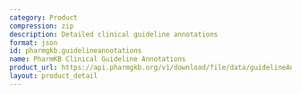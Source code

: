 ```yaml
---
category: Product
compression: zip
description: Detailed clinical guideline annotations
format: json
id: pharmgkb.guidelineannotations
name: PharmKB Clinical Guideline Annotations
product_url: https://api.pharmgkb.org/v1/download/file/data/guidelineAnnotations.json.zip
layout: product_detail
---
```

